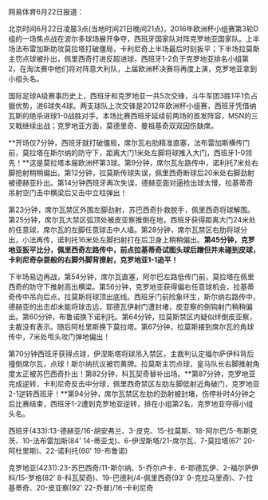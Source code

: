 网易体育6月22日报道：

北京时间6月22日凌晨3点(当地时间21日晚间21点)，2016年欧洲杯小组赛第3轮D组的一场焦点战在波尔多球场展开争夺，西班牙国家队对阵克罗地亚国家队。上半场法布雷加斯助攻莫拉塔打破僵局，卡利尼奇上半场最后时刻扳平；下半场拉莫斯主罚点球被扑出，佩里西奇打进反超进球，西班牙1-2负于克罗地亚排名小组第2，在淘汰赛中他们将对阵意大利队，上届欧洲杯决赛将再度上演，克罗地亚拿到小组头名。

国际足球A级赛事历史上，西班牙和克罗地亚一共5次交锋，斗牛军团3胜1平1负占据优势，进6球失4球。两支球队上次交锋是2012年欧洲杯小组赛，西班牙凭借纳瓦斯的绝杀进球1-0战胜对手。本场比赛西班牙延续前两场的首发阵容，MSN的三叉戟继续出战；克罗地亚方面，莫德里奇、曼祖基奇双双因伤缺席。

**开场仅7分钟，西班牙就打破僵局，席尔瓦右肋精准直塞，法布雷加斯横传门前，莫拉塔在斯尔纳的防守下，距离大门1米处左脚将球推入大门，西班牙1-0领先！**这是莫拉塔本届欧洲杯第3球。第9分钟，席尔瓦左路传中，诺利托7米处右脚抢射稍稍偏出。第12分钟，拉莫斯传球失误，佩里西奇断球后20米处右脚劲射被德赫亚扑出。第14分钟西班牙再次失误，德赫亚面对逼抢出球太慢，拉基蒂奇吊射空门击中横梁后又击中立柱弹出！

第23分钟，席尔瓦禁区外围左脚劲射，苏巴西奇扑救脱手，佩里西奇将球解围。第25分钟，席尔瓦大禁区弧顶处被皮亚察推倒在地，西班牙获得距离大门24米处的任意球，席尔瓦的左脚任意球击中人墙。第28分钟，席尔瓦禁区右肋将球分出，小法再传，诺利托16米处左脚扫射打在后卫身上稍稍偏出。**第45分钟，克罗地亚扳平比分，佩里西奇左路传中，前点拉基蒂奇试图头球后蹭但并未碰到皮球，卡利尼奇杂耍般的右脚外脚背撩射，克罗地亚1-1追平！**

下半场易边再战，第54分钟，席尔瓦直塞，阿尔巴左路低传门前，莫拉塔在佩里西奇的防守下推射高出横梁。第56分钟，克罗地亚获得偏右任意球机会，拉基蒂奇传中吊向后点，拉莫斯将球顶出底线。西班牙门前险象环生，斯尔纳右路传中，德赫亚的出击却未能将球击远，耶德瓦伊射门遭封堵，皮亚察的倒钩射门稍稍偏出。第60分钟，布鲁诺换下诺利托。第64分钟，拉莫斯禁区内疑似绊倒皮亚察，主裁没有表示。随后阿杜里斯换下莫拉塔。第67分钟，拉莫斯接到席尔瓦的角球传中，7米处甩头攻门弹地偏出！

第70分钟西班牙获得点球，伊涅斯塔将球吊入禁区，主裁判认定福尔萨伊科背后撞倒席尔瓦，点球！斯尔纳抗议被罚黄牌。拉莫斯主罚点球，皇马队长右脚推射角度太正被苏巴西奇扑出！第82分钟，科瓦契奇替补出场。**第87分钟，克罗地亚完成逆转，卡利尼奇反击中分球，佩里西奇禁区左肋左脚低射近角破门，克罗地亚2-1逆转西班牙！**第94分钟，席尔瓦禁区左肋的劲射被封堵，伤停补时4分钟之后比赛结束，西班牙1-2遭到克罗地亚逆转，排在小组第2名，克罗地亚夺得小组头名。

西班牙(433):13-德赫亚/16-胡安弗兰、3-皮克、15-拉莫斯、18-阿尔巴/5-布斯克茨、10-法布雷加斯(84'
14-蒂亚戈)、6-伊涅斯塔/21-席尔瓦、7-莫拉塔(67' 20-阿杜里斯)、22-诺利托(60' 19-布鲁诺)

克罗地亚(4231):23-苏巴西奇/11-斯尔纳、5-乔尔卢卡、6-耶德瓦伊、2-福尔萨伊科/15-罗格(82'
8-科瓦契奇)、19-巴德利/4-佩里西奇(93' 9-克拉马里奇)、7-拉基蒂奇、20-皮亚察(92' 22-乔普)/16-卡利尼奇


